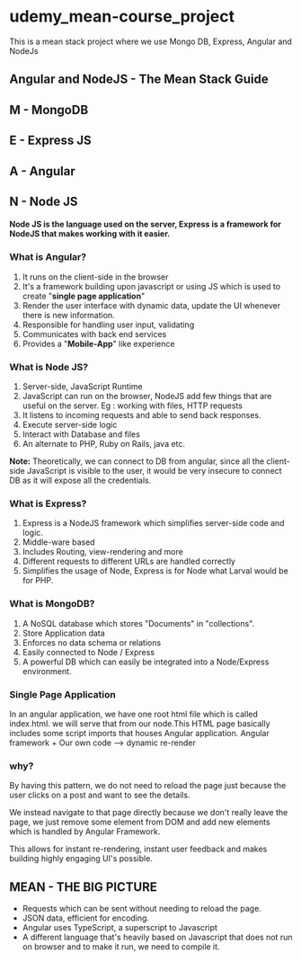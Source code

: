 # udemy_mean-course_project
This is a mean stack project where we use Mongo DB, Express, Angular and NodeJs

## Angular and NodeJS - The Mean Stack Guide

## M - MongoDB 
## E - Express JS
## A - Angular
## N - Node JS


#### Node JS is the language used on the server, Express is a framework for NodeJS that makes working with it easier.

### What is Angular?

 1. It runs on the client-side in the browser
 2. It's a framework building upon javascript or using JS which is used to create "**single page application**"
 3. Render the user interface with dynamic data, update the UI whenever there is new information.
 4. Responsible for handling user input, validating
 5. Communicates with back end services
 6. Provides a "**Mobile-App**" like experience

### What is Node JS?

 1. Server-side, JavaScript Runtime
 2. JavaScript can run on the browser, NodeJS add few things that are useful on the server. Eg : working with files, HTTP requests
 3. It listens to incoming requests and able to send back responses.
 4. Execute server-side logic
 5. Interact with Database and files
 6. An alternate to PHP, Ruby on Rails, java etc.

 **Note:** Theoretically, we can connect to DB from angular, since all the client-side JavaScript is visible to the user, it would be very insecure to connect DB as it will expose all the credentials.

### What is Express?

 1. Express is a NodeJS framework which simplifies server-side code and logic.
 2. Middle-ware based
 3. Includes Routing, view-rendering and more
 4. Different requests to different URLs are handled correctly
 5. Simplifies the usage of Node, Express is for Node what Larval would be for PHP.

### What is MongoDB?

 1. A NoSQL database which stores "Documents" in "collections".
 2. Store Application data
 3. Enforces no data schema or relations
 4. Easily connected to Node / Express
 5. A powerful DB which can easily be integrated into a Node/Express environment.

###  Single Page Application
In an angular application, we have one root html file which is called index.html. we will serve that from our node.This HTML page basically includes some script imports that houses Angular application. 
Angular framework + Our own code --> dynamic re-render

###  why?
By having this pattern, we do not need to reload the page just because the user clicks on a post and want to see the details.

We instead navigate to that page directly because we don't really leave the page, we just remove some element from DOM and add new elements which is handled by Angular Framework.

This allows for instant re-rendering, instant user feedback and makes building highly engaging UI's possible.

## MEAN - THE BIG PICTURE

 - Requests which can be sent without needing to reload the page.
 - JSON data, efficient for encoding.
 - Angular uses TypeScript, a superscript to Javascript
 - A different language that's heavily based on Javascript that does not run on browser and to make it run, we need to compile it.  
